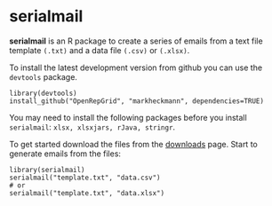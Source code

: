 # serialmail

**serialmail** is an R package to create a series of emails from a text file template `(.txt)` and a data file `(.csv)` or `(.xlsx)`.
                                                  
To install the latest development version from github you can use the `devtools` package.
    
    library(devtools)
    install_github("OpenRepGrid", "markheckmann", dependencies=TRUE) 

You may need to install the following packages before you install `serialmail`:
`xlsx, xlsxjars, rJava, stringr`.

To get started download the files from the [downloads](http://github.com/markheckmann/serialmail/downloads) page.
Start to generate emails from the files: 

    library(serialmail)
    serialmail("template.txt", "data.csv")     
    # or   
    serialmail("template.txt", "data.xlsx") 
    

